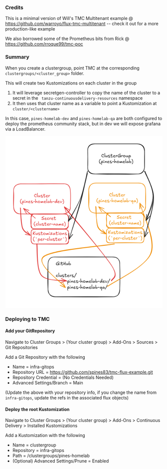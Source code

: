 ### Credits
This is a minimal version of Will's TMC Multitenant example @ https://github.com/warroyo/flux-tmc-multitenant -- check it out for a more production-like example

We also borrowed some of the Prometheus bits from Rick @ https://github.com/rroque99/tmc-poc

### Summary

When you create a clustergroup, point TMC at the corresponding `clustergroups/<cluster_group>` folder.

This will create two Kustomizations on each cluster in the group

1. It will leverage secretgen-controller to copy the name of the cluster to a secret in the ` tanzu-continuousdelivery-resources` namespace
2. It then uses that cluster name as a variable to point a Kustomization at `cluster/<clustername>`

In this case, `pines-homelab-dev` and `pines-homelab-qa` are both configured to deploy the prometheus community stack, but in dev we will expose grafana via a LoadBalancer.

![](img/clustergroup.png)

### Deploying to TMC

#### Add your GitRepository

Navigate to Cluster Groups > (Your cluster group) > Add-Ons > Sources > Git Repositories

Add a Git Repository with the following
* Name = infra-gitops
* Repository URL = https://github.com/spines83/tmc-flux-example.git
* Repository Credential = (No Credentials Needed)
* Advanced Settings/Branch = Main

(Update the above with your repository info, if you change the name from `infra-gitops`, update the refs in the associated flux objects)

#### Deploy the root Kustomization

Navigate to Cluster Groups > (Your cluster group) > Add-Ons > Continuous Delivery > Installed Kustomizations

Add a Kustomization with the following
* Name = clustergroup
* Repository = infra-gitops
* Path = /clustergroups/pines-homelab
* (Optional) Advanced Settings/Prune = Enabled